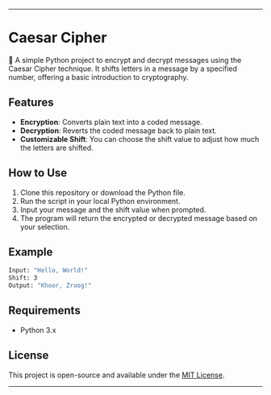 
---

# Caesar Cipher

🔐 A simple Python project to encrypt and decrypt messages using the Caesar Cipher technique. It shifts letters in a message by a specified number, offering a basic introduction to cryptography.

## Features
- **Encryption**: Converts plain text into a coded message.
- **Decryption**: Reverts the coded message back to plain text.
- **Customizable Shift**: You can choose the shift value to adjust how much the letters are shifted.

## How to Use
1. Clone this repository or download the Python file.
2. Run the script in your local Python environment.
3. Input your message and the shift value when prompted.
4. The program will return the encrypted or decrypted message based on your selection.

## Example
```bash
Input: "Hello, World!"
Shift: 3
Output: "Khoor, Zruog!"
```

## Requirements
- Python 3.x

## License
This project is open-source and available under the [MIT License](LICENSE).

---

